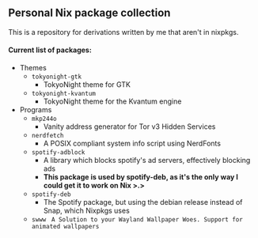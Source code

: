 ## Personal Nix package collection
This is a repository for derivations written by me that aren't in nixpkgs.

#### Current list of packages:
- Themes
    - `tokyonight-gtk`
        - TokyoNight theme for GTK
    - `tokyonight-kvantum`
        - TokyoNight theme for the Kvantum engine
- Programs
    - `mkp244o`
        - Vanity address generator for Tor v3 Hidden Services
    - `nerdfetch`
        - A POSIX compliant system info script using NerdFonts
    - `spotify-adblock`
        - A library which blocks spotify's ad servers, effectively blocking ads
        - **This package is used by spotify-deb, as it's the only way I could get it to work on Nix >.>**
    - `spotify-deb`
        - The Spotify package, but using the debian release instead of Snap, which Nixpkgs uses
    - `swww`
        ` A Solution to your Wayland Wallpaper Woes. Support for animated wallpapers`
